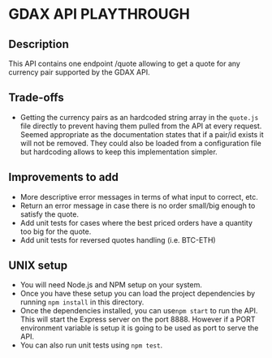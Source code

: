 # GDAX API PLAYTHROUGH

## Description
This API contains one endpoint /quote allowing to get a quote for any currency pair supported by the GDAX API.

## Trade-offs
- Getting the currency pairs as an hardcoded string array in the `quote.js` file directly to prevent having them pulled from the API at every request. Seemed appropriate as the documentation states that if a pair/id exists it will not be removed. They could also be loaded from a configuration file but hardcoding allows to keep this
implementation simpler.

## Improvements to add
- More descriptive error messages in terms of what input to correct, etc.
- Return an error message in case there is no order small/big enough to satisfy the quote.
- Add unit tests for cases where the best priced orders have a quantity too big for the quote.
- Add unit tests for reversed quotes handling (i.e. BTC-ETH)

## UNIX setup
- You will need Node.js and NPM setup on your system.
- Once you have these setup you can load the project dependencies by running `npm install` in this directory.
- Once the dependencies installed, you can use`npm start` to run the API. This will start the Express server on the port 8888. However if a PORT environment variable is setup it is going to be used as port to serve the API.
- You can also run unit tests using `npm test`.